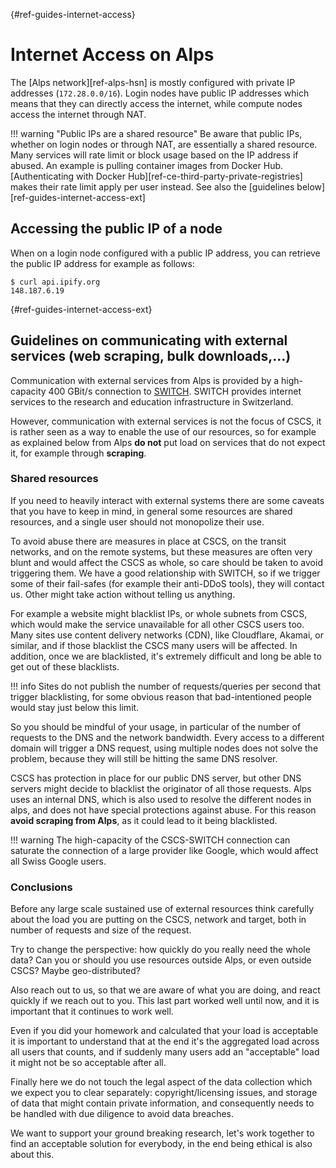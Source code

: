 [](){#ref-guides-internet-access}
# Internet Access on Alps

The [Alps network][ref-alps-hsn] is mostly configured with private IP addresses (`172.28.0.0/16`).
Login nodes have public IP addresses which means that they can directly access the internet, while compute nodes access the internet through NAT.

!!! warning "Public IPs are a shared resource"
    Be aware that public IPs, whether on login nodes or through NAT, are essentially a shared resource.
    Many services will rate limit or block usage based on the IP address if abused.
    An example is pulling container images from Docker Hub.
    [Authenticating with Docker Hub][ref-ce-third-party-private-registries] makes their rate limit apply per user instead.
    See also the [guidelines below][ref-guides-internet-access-ext]

## Accessing the public IP of a node

When on a login node configured with a public IP address, you can retrieve the public IP address for example as follows:

```console
$ curl api.ipify.org
148.187.6.19
```

[](){#ref-guides-internet-access-ext}
## Guidelines on communicating with external services (web scraping, bulk downloads,…)

Communication with external services from Alps is provided by a high-capacity 400 GBit/s connection to [SWITCH](https://www.switch.ch/en/network/ip-access).
SWITCH provides internet services to the research and education infrastructure in Switzerland.

However, communication with external services is not the focus of CSCS, it is rather seen as a way to enable the use of our resources, so for example as explained below from Alps **do not** put load on services that do not expect it, for example through **scraping**.

### Shared resources

If you need to heavily interact with external systems there are some caveats that you have to keep in mind, in general some resources are shared resources, and a single user should not monopolize their use.

To avoid abuse there are measures in place at CSCS, on the transit networks, and on the remote systems, but these measures are often very blunt and would affect the CSCS as whole, so care should be taken to avoid triggering them.
We have a good relationship with SWITCH, so if we trigger some of their fail-safes (for example their anti-DDoS tools), they will contact us. Other might take action without telling us anything.

For example a website might blacklist IPs, or whole subnets from CSCS, which would make the service unavailable for all other CSCS users too.
Many sites use content delivery networks (CDN), like Cloudflare, Akamai, or similar, and if those blacklist the CSCS many users will be affected.
In addition, once we are blacklisted, it's extremely difficult and long be able to get out of these blacklists.

!!! info
    Sites do not publish the number of requests/queries per second that trigger blacklisting, for some obvious reason that bad-intentioned people would stay just below this limit.

So you should be mindful of your usage, in particular of the number of requests to the DNS and the network bandwidth.
Every access to a different domain will trigger a DNS request, using multiple nodes does not solve the problem, because they will still be hitting the same DNS resolver.

CSCS has protection in place for our public DNS server, but other DNS servers might decide to blacklist the originator of all those requests.
Alps uses an internal DNS, which is also used to resolve the different nodes in alps, and does not have special protections against abuse.
For this reason **avoid scraping from Alps**, as it could lead to it being blacklisted.

!!! warning
    The high-capacity of the CSCS-SWITCH connection can saturate the connection of a large provider like Google, which would affect all Swiss Google users.

### Conclusions

Before any large scale sustained use of external resources think carefully about the load you are putting on the CSCS, network and target, both in number of requests and size of the request.

Try to change the perspective: how quickly do you really need the whole data? Can you or should you use resources outside Alps, or even outside CSCS? Maybe geo-distributed?

Also reach out to us, so that we are aware of what you are doing, and react quickly if we reach out to you. This last part worked well until now, and it is important that it continues to work well.

Even if you did your homework and calculated that your load is acceptable it is important to understand that at the end it's the aggregated load across all users that counts, and if suddenly many users add an "acceptable" load it might not be so acceptable after all.

Finally here we do not touch the legal aspect of the data collection which we expect you to clear separately: copyright/licensing issues, and storage of data that might contain private information, and consequently needs to be handled with due diligence to avoid data breaches.

We want to support your ground breaking research, let's work together to find an acceptable solution for everybody, in the end being ethical is also about this.
